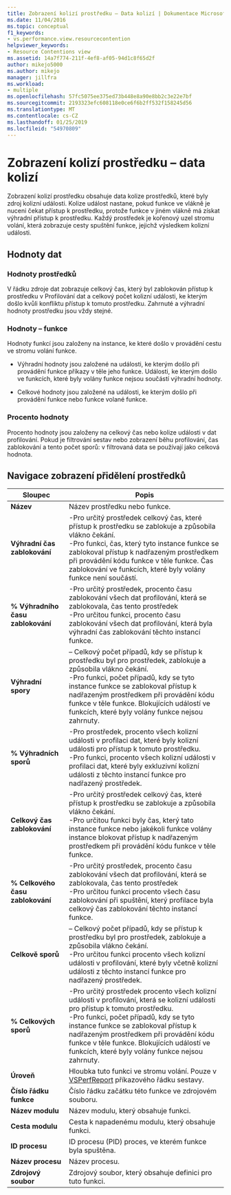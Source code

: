 ```yaml
---
title: Zobrazení kolizí prostředku – Data kolizí | Dokumentace Microsoftu
ms.date: 11/04/2016
ms.topic: conceptual
f1_keywords:
- vs.performance.view.resourcecontention
helpviewer_keywords:
- Resource Contentions view
ms.assetid: 14a7f774-211f-4ef8-af05-94d1c8f65d2f
author: mikejo5000
ms.author: mikejo
manager: jillfra
ms.workload:
- multiple
ms.openlocfilehash: 57fc5075ee375ed73b448e8a90e8bb2c3e22e7bf
ms.sourcegitcommit: 2193323efc608118e0ce6f6b2ff532f158245d56
ms.translationtype: MT
ms.contentlocale: cs-CZ
ms.lasthandoff: 01/25/2019
ms.locfileid: "54970809"
---
```

# <a name="resource-contentions-view---contention-data"></a>Zobrazení kolizí prostředku – data kolizí
Zobrazení kolizí prostředku obsahuje data kolize prostředků, které byly zdroj kolizní události. Kolize událost nastane, pokud funkce ve vlákně je nuceni čekat přístup k prostředku, protože funkce v jiném vlákně má získat výhradní přístup k prostředku. Každý prostředek je kořenový uzel stromu volání, která zobrazuje cesty spuštění funkce, jejichž výsledkem kolizní události.  
  
## <a name="data-values"></a>Hodnoty dat  
  
### <a name="resource-values"></a>Hodnoty prostředků  
 V řádku zdroje dat zobrazuje celkový čas, který byl zablokován přístup k prostředku v Profilování dat a celkový počet kolizní události, ke kterým došlo kvůli konfliktu přístup k tomuto prostředku. Zahrnuté a výhradní hodnoty prostředku jsou vždy stejné.  
  
### <a name="function-values"></a>Hodnoty – funkce  
 Hodnoty funkcí jsou založeny na instance, ke které došlo v provádění cestu ve stromu volání funkce.  
  
-   Výhradní hodnoty jsou založené na události, ke kterým došlo při provádění funkce příkazy v těle jeho funkce. Události, ke kterým došlo ve funkcích, které byly volány funkce nejsou součástí výhradní hodnoty.  
  
-   Celkové hodnoty jsou založené na události, ke kterým došlo při provádění funkce nebo funkce volané funkce.  
  
### <a name="percentage-values"></a>Procento hodnoty  
 Procento hodnoty jsou založeny na celkový čas nebo kolize události v dat profilování. Pokud je filtrování sestav nebo zobrazení běhu profilování, čas zablokování a tento počet sporů: v filtrovaná data se používají jako celková hodnota.  
  
## <a name="navigating-the-resource-allocation-view"></a>Navigace zobrazení přidělení prostředků  
  
|Sloupec|Popis|  
|------------|-----------------|  
|**Název**|Název prostředku nebo funkce.|  
|**Výhradní čas zablokování**|-Pro určitý prostředek celkový čas, které přístup k prostředku se zablokuje a způsobila vlákno čekání.<br />-Pro funkci, čas, který tyto instance funkce se zablokoval přístup k nadřazeným prostředkem při provádění kódu funkce v těle funkce. Čas zablokování ve funkcích, které byly volány funkce není součástí.|  
|**% Výhradního času zablokování**|-Pro určitý prostředek, procento času zablokování všech dat profilování, která se zablokovala, čas tento prostředek<br />-Pro určitou funkci, procento času zablokování všech dat profilování, která byla výhradní čas zablokování těchto instancí funkce.|  
|**Výhradní spory**|– Celkový počet případů, kdy se přístup k prostředku byl pro prostředek, zablokuje a způsobila vlákno čekání.<br />-Pro funkci, počet případů, kdy se tyto instance funkce se zablokoval přístup k nadřazeným prostředkem při provádění kódu funkce v těle funkce. Blokujících událostí ve funkcích, které byly volány funkce nejsou zahrnuty.|  
|**% Výhradních sporů**|-Pro prostředek, procento všech kolizní události v profilaci dat, které byly kolizní události pro přístup k tomuto prostředku.<br />-Pro funkci, procento všech kolizní události v profilaci dat, které byly exkluzivní kolizní události z těchto instancí funkce pro nadřazený prostředek.|  
|**Celkový čas zablokování**|-Pro určitý prostředek celkový čas, které přístup k prostředku se zablokuje a způsobila vlákno čekání.<br />-Pro určitou funkci byly čas, který tato instance funkce nebo jakékoli funkce volány instance blokovat přístup k nadřazeným prostředkem při provádění kódu funkce v těle funkce.|  
|**% Celkového času zablokování**|-Pro určitý prostředek, procento času zablokování všech dat profilování, která se zablokovala, čas tento prostředek<br />-Pro určitou funkci procento všech času zablokování při spuštění, který profilace byla celkový čas zablokování těchto instancí funkce.|  
|**Celkově sporů**|– Celkový počet případů, kdy se přístup k prostředku byl pro prostředek, zablokuje a způsobila vlákno čekání.<br />-Pro určitou funkci procento všech kolizní události v profilování, které byly včetně kolizní události z těchto instancí funkce pro nadřazený prostředek.|  
|**% Celkových sporů**|-Pro určitý prostředek procento všech kolizní události v profilování, která se kolizní události pro přístup k tomuto prostředku.<br />-Pro funkci, počet případů, kdy se tyto instance funkce se zablokoval přístup k nadřazeným prostředkem při provádění kódu funkce v těle funkce. Blokujících událostí ve funkcích, které byly volány funkce nejsou zahrnuty.|  
|**Úroveň**|Hloubka tuto funkci ve stromu volání. Pouze v [VSPerfReport](../profiling/vsperfreport.md) příkazového řádku sestavy.|  
|**Číslo řádku funkce**|Číslo řádku začátku této funkce ve zdrojovém souboru.|  
|**Název modulu**|Název modulu, který obsahuje funkci.|  
|**Cesta modulu**|Cesta k napadenému modulu, který obsahuje funkci.|  
|**ID procesu**|ID procesu (PID) proces, ve kterém funkce byla spuštěna.|  
|**Název procesu**|Název procesu.|  
|**Zdrojový soubor**|Zdrojový soubor, který obsahuje definici pro tuto funkci.|